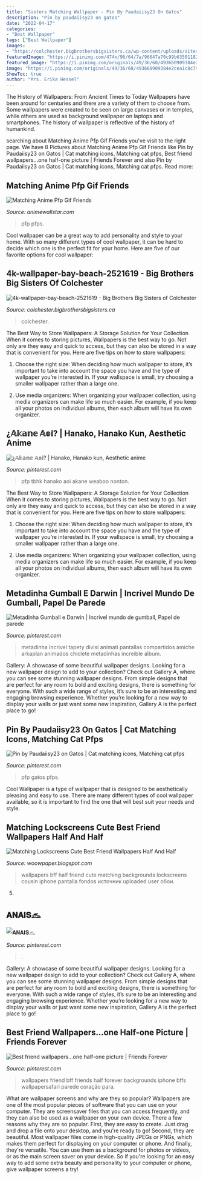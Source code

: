```yaml
---
title: "Sisters Matching Wallpaper - Pin By Paudaiisy23 On Gatos"
description: "Pin by paudaiisy23 on gatos"
date: "2022-04-17"
categories:
- "Best Wallpaper"
tags: ["Best Wallpaper"]
images:
- "https://colchester.bigbrothersbigsisters.ca/wp-content/uploads/sites/211/2019/10/4k-wallpaper-bay-beach-2521619.jpg"
featuredImage: "https://i.pinimg.com/474x/96/64/7a/96647a70c99b63501182b1a580dfd10b.jpg"
featured_image: "https://i.pinimg.com/originals/49/36/60/493660909384e2cea1c8c79222b83bd9.jpg"
image: "https://i.pinimg.com/originals/49/36/60/493660909384e2cea1c8c79222b83bd9.jpg"
ShowToc: true
author: "Mrs. Erika Hessel"
---
```



The History of Wallpapers: From Ancient Times to Today
Wallpapers have been around for centuries and there are a variety of them to choose from. Some wallpapers were created to be seen on large canvases or in temples, while others are used as background wallpaper on laptops and smartphones. The history of wallpaper is reflective of the history of humankind.

	

		
searching about Matching Anime Pfp Gif Friends you've visit to the right page. We have 8 Pictures about Matching Anime Pfp Gif Friends like Pin by Paudaiisy23 on Gatos | Cat matching icons, Matching cat pfps, Best friend wallpapers...one half-one picture | Friends Forever and also Pin by Paudaiisy23 on Gatos | Cat matching icons, Matching cat pfps. Read more:
		
    
## Matching Anime Pfp Gif Friends

<img loading=lazy src="https://i.pinimg.com/originals/94/4b/8f/944b8fa7ea1a14f00ca6b9a9e6f0ffbb.gif" onerror="this.onerror=null;this.src='https://tse4.mm.bing.net/th?id=OIP.lEuPp-oaFPAMprmp5vD_uwAAAA&amp;pid=15.1';" alt="Matching Anime Pfp Gif Friends">

_Source: animewallstar.com_

>pfp pfps. 

	

Cool wallpaper can be a great way to add personality and style to your home. With so many different types of cool wallpaper, it can be hard to decide which one is the perfect fit for your home. Here are five of our favorite options for cool wallpaper: 

    
## 4k-wallpaper-bay-beach-2521619 - Big Brothers Big Sisters Of Colchester

<img loading=lazy src="https://colchester.bigbrothersbigsisters.ca/wp-content/uploads/sites/211/2019/10/4k-wallpaper-bay-beach-2521619.jpg" onerror="this.onerror=null;this.src='https://tse2.mm.bing.net/th?id=OIP.-hgMZd1pWq9dZhZVlLXTxQHaE8&amp;pid=15.1';" alt="4k-wallpaper-bay-beach-2521619 - Big Brothers Big Sisters of Colchester">

_Source: colchester.bigbrothersbigsisters.ca_

>colchester. 

	

The Best Way to Store Wallpapers: A Storage Solution for Your Collection
When it comes to storing pictures, Wallpapers is the best way to go. Not only are they easy and quick to access, but they can also be stored in a way that is convenient for you. Here are five tips on how to store wallpapers:
1) Choose the right size: When deciding how much wallpaper to store, it’s important to take into account the space you have and the type of wallpaper you’re interested in. If your wallspace is small, try choosing a smaller wallpaper rather than a large one.

2) Use media organizers: When organizing your wallpaper collection, using media organizers can make life so much easier. For example, if you keep all your photos on individual albums, then each album will have its own organizer.

    
## ¿𝔸𝕜𝕒𝕟𝕖 𝔸𝕠𝕚? | Hanako, Hanako Kun, Aesthetic Anime

<img loading=lazy src="https://i.pinimg.com/736x/fd/e1/a2/fde1a280de7adc907db1887b76465d57.jpg" onerror="this.onerror=null;this.src='https://tse1.mm.bing.net/th?id=OIP.mxQxikAr1WVZeJzeg7vftAHaHa&amp;pid=15.1';" alt="¿𝔸𝕜𝕒𝕟𝕖 𝔸𝕠𝕚? | Hanako, Hanako kun, Aesthetic anime">

_Source: pinterest.com_

>pfp tbhk hanako aoi akane weaboo nonton. 

	

The Best Way to Store Wallpapers: A Storage Solution for Your Collection
When it comes to storing pictures, Wallpapers is the best way to go. Not only are they easy and quick to access, but they can also be stored in a way that is convenient for you. Here are five tips on how to store wallpapers:
1) Choose the right size: When deciding how much wallpaper to store, it’s important to take into account the space you have and the type of wallpaper you’re interested in. If your wallspace is small, try choosing a smaller wallpaper rather than a large one.

2) Use media organizers: When organizing your wallpaper collection, using media organizers can make life so much easier. For example, if you keep all your photos on individual albums, then each album will have its own organizer.

    
## Metadinha Gumball E Darwin | Incrivel Mundo De Gumball, Papel De Parede

<img loading=lazy src="https://i.pinimg.com/originals/49/36/60/493660909384e2cea1c8c79222b83bd9.jpg" onerror="this.onerror=null;this.src='https://tse4.mm.bing.net/th?id=OIP.YKNsncRWcBsaG1f3EFWotgHaNJ&amp;pid=15.1';" alt="Metadinha Gumball e Darwin | Incrivel mundo de gumball, Papel de parede">

_Source: pinterest.com_

>metadinha incrivel tapety divisi animati pantallas compartidos amiche arkaplan animados chiclete metadinhas increible álbum. 

	

Gallery: A showcase of some beautiful wallpaper designs.
Looking for a new wallpaper design to add to your collection? Check out Gallery A, where you can see some stunning wallpaper designs. From simple designs that are perfect for any room to bold and exciting designs, there is something for everyone. With such a wide range of styles, it’s sure to be an interesting and engaging browsing experience. Whether you’re looking for a new way to display your walls or just want some new inspiration, Gallery A is the perfect place to go!





	
	
    
## Pin By Paudaiisy23 On Gatos | Cat Matching Icons, Matching Cat Pfps

<img loading=lazy src="https://i.pinimg.com/originals/90/fc/1a/90fc1a824b43471c4f3cd49c7e2fb480.jpg" onerror="this.onerror=null;this.src='https://tse1.mm.bing.net/th?id=OIP.OuwIWoLHmSYl9cprb9KvWAHaHU&amp;pid=15.1';" alt="Pin by Paudaiisy23 on Gatos | Cat matching icons, Matching cat pfps">

_Source: pinterest.com_

>pfp gatos pfps. 

	

Cool Wallpaper is a type of wallpaper that is designed to be aesthetically pleasing and easy to use. There are many different types of cool wallpaper available, so it is important to find the one that will best suit your needs and style.

    
## Matching Lockscreens Cute Best Friend Wallpapers Half And Half

<img loading=lazy src="https://wallpaperaccess.com/full/1242072.jpg" onerror="this.onerror=null;this.src='https://tse1.mm.bing.net/th?id=OIP.9IyWR8yqU7zBQXRpsGvnQwHaNK&amp;pid=15.1';" alt="Matching Lockscreens Cute Best Friend Wallpapers Half And Half">

_Source: woowpaper.blogspot.com_

>wallpapers bff half friend cute matching backgrounds lockscreens cousin iphone pantalla fondos источник uploaded user обои. 

	

5.

    
## 𝐀𝐍𝐀𝐈𝐒𓃺

<img loading=lazy src="https://i.pinimg.com/474x/96/64/7a/96647a70c99b63501182b1a580dfd10b.jpg" onerror="this.onerror=null;this.src='https://tse1.mm.bing.net/th?id=OIP.OG9ZjVF09G5-af9H8GTubQAAAA&amp;pid=15.1';" alt="𝐀𝐍𝐀𝐈𝐒𓃺">

_Source: pinterest.com_

>. 

	

Gallery: A showcase of some beautiful wallpaper designs.
Looking for a new wallpaper design to add to your collection? Check out Gallery A, where you can see some stunning wallpaper designs. From simple designs that are perfect for any room to bold and exciting designs, there is something for everyone. With such a wide range of styles, it’s sure to be an interesting and engaging browsing experience. Whether you’re looking for a new way to display your walls or just want some new inspiration, Gallery A is the perfect place to go!





	
	
    
## Best Friend Wallpapers...one Half-one Picture | Friends Forever

<img loading=lazy src="https://s-media-cache-ak0.pinimg.com/736x/c9/0c/e6/c90ce691892cdb856c84f49f76bb2a00.jpg" onerror="this.onerror=null;this.src='https://tse1.mm.bing.net/th?id=OIP.zvP3L6tYRTWOiNiV2peYcgHaHz&amp;pid=15.1';" alt="Best friend wallpapers...one half-one picture | Friends Forever">

_Source: pinterest.com_

>wallpapers friend bff friends half forever backgrounds iphone bffs wallpapersafari parede coração para. 

	

What are wallpaper screens and why are they so popular?
Wallpapers are one of the most popular pieces of software that you can use on your computer. They are screensaver files that you can access frequently, and they can also be used as a wallpaper on your own device. There a few reasons why they are so popular. First, they are easy to create. Just drag and drop a file onto your desktop, and you're ready to go! Second, they are beautiful. Most wallpaper files come in high-quality JPEGs or PNGs, which makes them perfect for displaying on your computer or phone. And finally, they're versatile. You can use them as a background for photos or videos, or as the main screen saver on your device. So if you're looking for an easy way to add some extra beauty and personality to your computer or phone, give wallpaper screens a try!

